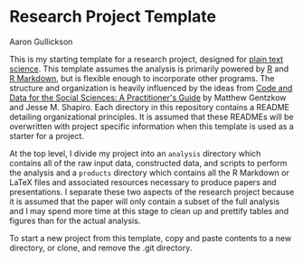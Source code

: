 # Research Project Template

Aaron Gullickson

This is my starting template for a research project, designed for [plain text science](https://kieranhealy.org/publications/plain-person-text/). This template assumes the analysis is primarily powered by [R](https://www.r-project.org/) and [R Markdown](http://rmarkdown.rstudio.com/), but is flexible enough to incorporate other programs. The structure and organization is heavily influenced by the ideas from [Code and Data for the Social Sciences: A Practitioner's Guide](https://web.stanford.edu/~gentzkow/research/CodeAndData.xhtml) by Matthew Gentzkow and Jesse M. Shapiro. Each directory in this repository contains a README detailing organizational principles. It is assumed that these READMEs will be overwritten with project specific information when this template is used as a starter for a project. 

At the top level, I divide my project into an `analysis` directory which contains all of the raw input data, constructed data, and scripts to perform the analysis and a `products` directory which contains all the R Markdown or LaTeX files and associated resources necessary to produce papers and presentations. I separate these two aspects of the research project because it is assumed that the paper will only contain a subset of the full analysis and I may spend more time at this stage to clean up and prettify tables and figures than for the actual analysis. 

To start a new project from this template, copy and paste contents to a new directory, or clone, and remove the .git directory.
